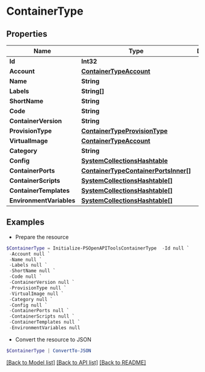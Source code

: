 # ContainerType
## Properties

Name | Type | Description | Notes
------------ | ------------- | ------------- | -------------
**Id** | **Int32** |  | [optional] 
**Account** | [**ContainerTypeAccount**](ContainerTypeAccount.md) |  | [optional] 
**Name** | **String** |  | [optional] 
**Labels** | **String[]** |  | [optional] 
**ShortName** | **String** |  | [optional] 
**Code** | **String** |  | [optional] 
**ContainerVersion** | **String** |  | [optional] 
**ProvisionType** | [**ContainerTypeProvisionType**](ContainerTypeProvisionType.md) |  | [optional] 
**VirtualImage** | [**ContainerTypeAccount**](ContainerTypeAccount.md) |  | [optional] 
**Category** | **String** |  | [optional] 
**Config** | [**SystemCollectionsHashtable**](.md) |  | [optional] 
**ContainerPorts** | [**ContainerTypeContainerPortsInner[]**](ContainerTypeContainerPortsInner.md) |  | [optional] 
**ContainerScripts** | [**SystemCollectionsHashtable[]**](SystemCollectionsHashtable.md) |  | [optional] 
**ContainerTemplates** | [**SystemCollectionsHashtable[]**](SystemCollectionsHashtable.md) |  | [optional] 
**EnvironmentVariables** | [**SystemCollectionsHashtable[]**](SystemCollectionsHashtable.md) |  | [optional] 

## Examples

- Prepare the resource
```powershell
$ContainerType = Initialize-PSOpenAPIToolsContainerType  -Id null `
 -Account null `
 -Name null `
 -Labels null `
 -ShortName null `
 -Code null `
 -ContainerVersion null `
 -ProvisionType null `
 -VirtualImage null `
 -Category null `
 -Config null `
 -ContainerPorts null `
 -ContainerScripts null `
 -ContainerTemplates null `
 -EnvironmentVariables null
```

- Convert the resource to JSON
```powershell
$ContainerType | ConvertTo-JSON
```

[[Back to Model list]](../README.md#documentation-for-models) [[Back to API list]](../README.md#documentation-for-api-endpoints) [[Back to README]](../README.md)

